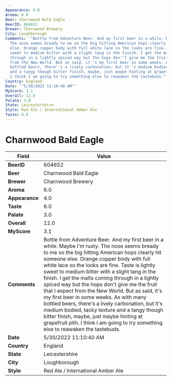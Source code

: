 ```yaml
---
Appearance: 4.0
Aroma: 6.0
Beer: Charnwood Bald Eagle
BeerID: 604652
Brewer: Charnwood Brewery
City: Loughborough
Comments: '"Bottle from Adventure Beer. And my first beer in a while. Maybe I''m rusty.
  The nose seems bready to me so the big hitting American hops clearly hit someone
  else. Orange copper body with full white lace so the looks are fine. Taste is lightly
  sweet to medium bitter with a slight tang in the finish. I get the malts coming
  through in a lightly spiced way but the hops don''t give me the fruit that I expect
  from the New World. But as said, it''s my first beer in some weeks. As with many
  bottled beers, there''s a lively carbonation, but it''s medium bodied, tacky texture
  and a tangy though bitter finish, maybe, just maybe hinting at grapefruit pith.
  I think I am going to try something else to reawaken the tastebuds."'
Country: England
Date: '"5/30/2022 11:10:40 AM"'
MyScore: 3.1
Overall: 12.0
Palate: 3.0
State: Leicestershire
Style: Red Ale / International Amber Ale
Taste: 6.0
---
```


# Charnwood Bald Eagle

| Field         | Value |
|---------------|-------|
| **BeerID** | 604652 |
| **Beer** | Charnwood Bald Eagle |
| **Brewer** | Charnwood Brewery |
| **Aroma** | 6.0 |
| **Appearance** | 4.0 |
| **Taste** | 6.0 |
| **Palate** | 3.0 |
| **Overall** | 12.0 |
| **MyScore** | 3.1 |
| **Comments** | Bottle from Adventure Beer. And my first beer in a while. Maybe I'm rusty. The nose seems bready to me so the big hitting American hops clearly hit someone else. Orange copper body with full white lace so the looks are fine. Taste is lightly sweet to medium bitter with a slight tang in the finish. I get the malts coming through in a lightly spiced way but the hops don't give me the fruit that I expect from the New World. But as said, it's my first beer in some weeks. As with many bottled beers, there's a lively carbonation, but it's medium bodied, tacky texture and a tangy though bitter finish, maybe, just maybe hinting at grapefruit pith. I think I am going to try something else to reawaken the tastebuds. |
| **Date** | 5/30/2022 11:10:40 AM |
| **Country** | England |
| **State** | Leicestershire |
| **City** | Loughborough |
| **Style** | Red Ale / International Amber Ale |
